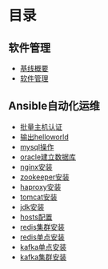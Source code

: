 # 目录

## 软件管理
* [基线概要](README.md)
* [软件管理](00_soft/01_运维管理.md)

<!-- ## 管理环境 -->
<!-- * [jenkins](20_jenkins/01_用户权限配置.md) -->
  <!-- * [用户权限配置](20_jenkins/01_用户权限配置.md) -->
<!-- * [springboot](19_springboot/01_配置说明.md) -->
  <!-- * [配置说明](19_springboot/01_配置说明.md) -->
<!-- * [nginx](18_nginx/01_配置规范.md) -->
  <!-- * [配置规范](18_nginx/01_配置规范.md) -->
  <!-- * [虚拟域名](18_nginx/02_虚拟域名.md) -->
  <!-- * [反向代理](18_nginx/03_反向代理.md) -->
  <!-- * [Nginx长连接](18_nginx/04_Nginx长连接.md) -->
  <!-- * [Nginx负载均衡](18_nginx/05_Nginx负载均衡.md) -->
  <!-- * [Upstream设置](18_nginx/06_Upstream设置.md) -->

## Ansible自动化运维
* [批量主机认证](300_ansible_key_batch/readme.md)
* [输出helloworld](301_ansible_helloworld/readme.md)
* [mysql操作](302_ansible_mysql/readme.md)
* [oracle建立数据库](303_ansible_mysql/readme.md)
* [nginx安装](304_ansible_key_batch/readme.md)
* [zookeeper安装](305_ansible_key_batch/readme.md)
* [haproxy安装](306_ansible_key_batch/readme.md)
* [tomcat安装](307_ansible_key_batch/readme.md)
* [jdk安装](308_ansible_key_batch/readme.md)
* [hosts配置](309_ansible_key_batch/readme.md)
* [redis集群安装](310_ansible_key_batch/readme.md)
* [redis单点安装](311_ansible_key_batch/readme.md)
* [kafka单点安装](312_ansible_key_batch/readme.md)
* [kafka集群安装](313_ansible_key_batch/readme.md)
